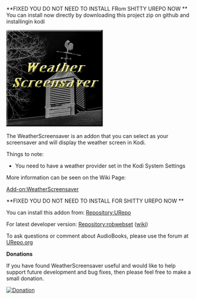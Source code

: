 **FIXED YOU DO NOT NEED TO INSTALL FRom SHITTY UREPO NOW ** 
You can install now directly by downloading this project zip on github and installingin kodi 

![WeatherScreensaver](icon.png)

The WeatherScreensaver is an addon that you can select as your screensaver and will display the weather screen in Kodi.

Things to note:
* You need to have a weather provider set in the Kodi System Settings

More information can be seen on the Wiki Page:

[Add-on:WeatherScreensaver](https://github.com/robwebset/screensaver.weather/wiki)

**FIXED YOU DO NOT NEED TO INSTALL FOR SHITTY UREPO NOW ** 

You can install this addon from: [Repository:URepo](http://www.urepo.org/)

For latest developer version: [Repository:robwebset](https://github.com/robwebset/repository.robwebset/blob/master/repos/repository.robwebset/repository.robwebset-1.0.0.zip) ([wiki](https://github.com/robwebset/repository.robwebset/wiki))

To ask questions or comment about AudioBooks, please use the forum at [URepo.org](http://www.urepo.org/forum/viewtopic.php?t=1774)

__Donations__

If you have found WeatherScreensaver useful and would like to help support future development and bug fixes, then please feel free to make a small donation.

[![Donation](https://www.paypalobjects.com/en_GB/i/btn/btn_donate_SM.gif)](https://www.paypal.com/cgi-bin/webscr?cmd=_s-xclick&hosted_button_id=2XRVA639V4HX6)
